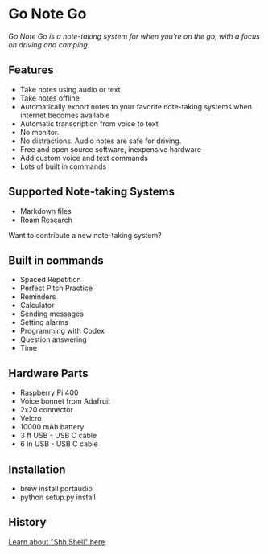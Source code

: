 # Go Note Go

_Go Note Go is a note-taking system for when you're on the go, with a focus on driving and camping._

## Features

* Take notes using audio or text
* Take notes offline
* Automatically export notes to your favorite note-taking systems when internet becomes available
* Automatic transcription from voice to text
* No monitor.
* No distractions. Audio notes are safe for driving.
* Free and open source software, inexpensive hardware
* Add custom voice and text commands
* Lots of built in commands

## Supported Note-taking Systems

* Markdown files
* Roam Research

Want to contribute a new note-taking system?

## Built in commands

* Spaced Repetition
* Perfect Pitch Practice
* Reminders
* Calculator
* Sending messages
* Setting alarms
* Programming with Codex
* Question answering
* Time

## Hardware Parts

* Raspberry Pi 400
* Voice bonnet from Adafruit
* 2x20 connector
* Velcro
* 10000 mAh battery
* 3 ft USB - USB C cable
* 6 in USB - USB C cable

## Installation

* brew install portaudio
* python setup.py install

## History

[Learn about "Shh Shell" here](https://davidbieber.com/projects/shh-shell/).
